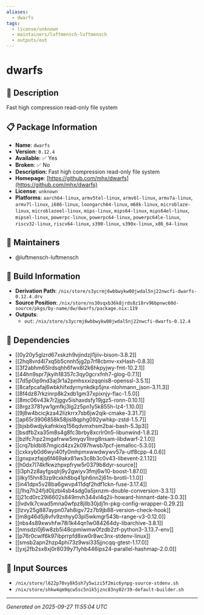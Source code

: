 ```yaml
---
aliases:
  - dwarfs
tags:
  - license/unknown
  - maintainers/luftmensch-luftmensch
  - outputs/out
---
```


# dwarfs

## 📝 Description

Fast high compression read-only file system

## 📋 Package Information

- **Name**: `dwarfs`
- **Version**: `0.12.4`
- **Available**: ✅ Yes
- **Broken**: ✅ No
- **Description**: Fast high compression read-only file system
- **Homepage**: [https://github.com/mhx/dwarfs](https://github.com/mhx/dwarfs)
- **License**: `unknown`
- **Platforms**: `aarch64-linux`, `armv5tel-linux`, `armv6l-linux`, `armv7a-linux`, `armv7l-linux`, `i686-linux`, `loongarch64-linux`, `m68k-linux`, `microblaze-linux`, `microblazeel-linux`, `mips-linux`, `mips64-linux`, `mips64el-linux`, `mipsel-linux`, `powerpc-linux`, `powerpc64-linux`, `powerpc64le-linux`, `riscv32-linux`, `riscv64-linux`, `s390-linux`, `s390x-linux`, `x86_64-linux`
## 👥 Maintainers

- @luftmensch-luftmensch


## 🔧 Build Information

- **Derivation Path**: `/nix/store/s3ycrmj6wbbwykw00jwdal5nj22nwcfi-dwarfs-0.12.4.drv`
- **Source Position**: `/nix/store/ns30sqxb36k8jrds8z18rv96bpnwc60d-source/pkgs/by-name/dw/dwarfs/package.nix:119`
- **Outputs**:
  - `out`:  `/nix/store/s3ycrmj6wbbwykw00jwdal5nj22nwcfi-dwarfs-0.12.4`

## 🔗 Dependencies

- [[0y20y5glzrd67xskzh9vjindzjl1jiiv-bison-3.8.2]]
- [[2hq8vrd4l7xq5b5cnnh5jg2p7rf8cbmv-xxHash-0.8.3]]
- [[3f2abhm65lrdsqhh6fwx8l2k6hkpyjwy-fmt-10.2.1]]
- [[44hn9spr7jkyih18357c3qy0gcrxfnh7-glog-0.7.1]]
- [[7d5p0ip9nd3aj3r1a2pmhsxxizqqnis8-openssl-3.5.1]]
- [[8cafpcafaj6wbkhifxdyrnynkdkp5jnx-nlohmann_json-3.11.3]]
- [[8f4dz87rkzinrp8k2xdb1gm37xpixnjy-flac-1.5.0]]
- [[8mc06v43k7r2jggv5ishaxdsfy19jgz5-ronn-0.10.1]]
- [[8rgz3781yw1gmfkj3lg2z5pn1y5k855h-lz4-1.10.0]]
- [[9j8w4bcicjkza42lizkrrx7sb6jw2qik-cmake-3.31.7]]
- [[ap65r3906858k58jisl8qphg092ywhkp-zstd-1.5.7]]
- [[bjsb6wdjykafnkixq156qdvmxhsm2bai-bash-5.3p3]]
- [[bsdfb2xa35m8s4g8fc3brby8xcrlr0n5-libunwind-1.8.2]]
- [[bzlfc7rpz2mgafrww5myqv1lnrg8nsam-libdwarf-2.1.0]]
- [[crq7bldbl87mgicd4zx2k097hwsb7pcf-jemalloc-5.3.0]]
- [[cxkxyb0d6wyi40fy0mhpmxwwdwywv57a-utf8cpp-4.0.6]]
- [[gnxpxzfajq6f469akx81ws3c8b3c0v43-libevent-2.1.12]]
- [[h0dx7l74kfkwzhpxpfryw5r0379b8dyr-source]]
- [[i3ph2z8ayfgsqlrj9y2gwiyv3fmj6w10-boost-1.87.0]]
- [[ilky15hn83zp9cxkh8bq41ph6nn2j61n-brotli-1.1.0]]
- [[in41dpx5v28ba6gwvp411dqf2hdf1ckn-fuse-3.17.4]]
- [[j1hq7h24fjd0ljzbi4sb4sdg0a5jxnzm-double-conversion-3.3.1]]
- [[j21cd0rc29i6602s849mvh344vl4q2ii-howard-hinnant-date-3.0.3]]
- [[lvdvlk7cwad5mna0wfpz8jllb30jdj1n-pkg-config-wrapper-0.29.2]]
- [[lzvy25g887aypn07ah8igv72z7b9jb88-version-check-hook]]
- [[m8g46d5j8vfv9znhyy03pl5wkmgr543b-range-v3-0.12.0]]
- [[nbs4s89xwvhfw78i1k44qn1w084264dy-libarchive-3.8.1]]
- [[nmsdzi0j6w8zb5i48cpmiwmw0fzdb2zf-python3-3.13.7-env]]
- [[p76r0cwlf6k97ibprrpfd8xw0r8wc3nx-stdenv-linux]]
- [[smsb2apn2hzp4phi73z9wsi335jjncqq-gtest-1.17.0]]
- [[yxj2fb2sx8xj0r8039y71yhb446ips24-parallel-hashmap-2.0.0]]

## 📁 Input Sources

- `/nix/store/l622p70vy8k5sh7y5wizi5f2mic6ynpg-source-stdenv.sh`
- `/nix/store/shkw4qm9qcw5sc5n1k5jznc83ny02r39-default-builder.sh`

---
*Generated on 2025-09-27 11:55:04 UTC*
